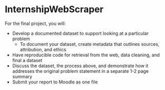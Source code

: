 # InternshipWebScraper

For the final project, you will:

-   Develop a documented dataset to support looking at a particular problem
    -   To document your dataset, create metadata that outlines sources, attribution, and ethics
-   Have reproducible code for retrieval from the web, data cleaning, and final a dataset
-   Discuss the dataset, the process above, and demonstrate how it addresses the original problem statement in a separate 1-2 page summary
-   Submit your report to Moodle as one file
